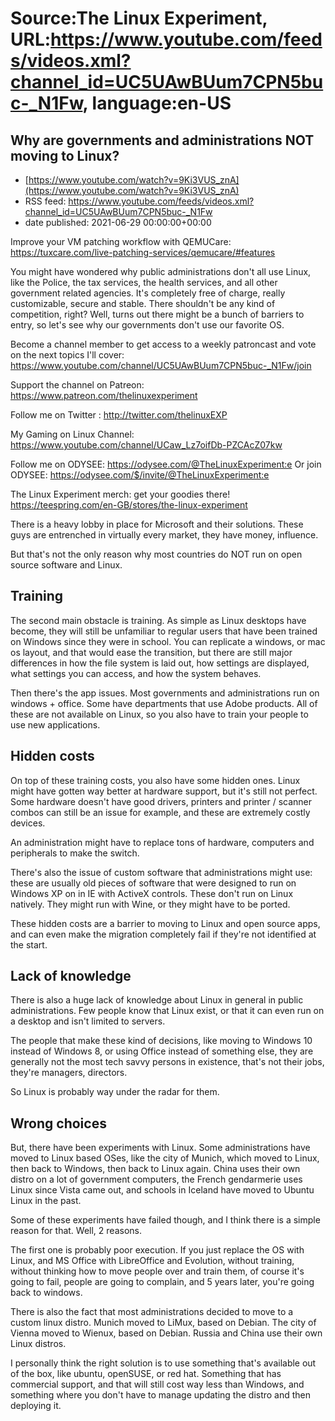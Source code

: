 # Source:The Linux Experiment, URL:https://www.youtube.com/feeds/videos.xml?channel_id=UC5UAwBUum7CPN5buc-_N1Fw, language:en-US

## Why are governments and administrations NOT moving to Linux?
 - [https://www.youtube.com/watch?v=9Ki3VUS_znA](https://www.youtube.com/watch?v=9Ki3VUS_znA)
 - RSS feed: https://www.youtube.com/feeds/videos.xml?channel_id=UC5UAwBUum7CPN5buc-_N1Fw
 - date published: 2021-06-29 00:00:00+00:00

Improve your VM patching workflow with QEMUCare: https://tuxcare.com/live-patching-services/qemucare/#features

You might have wondered why public administrations don't all use Linux, like the Police, the tax services, the health services, and all other government related agencies. It's completely free of charge, really customizable, secure and stable. There shouldn't be any kind of competition, right? Well, turns out there might be a bunch of barriers to entry, so let's see why our governments don't use our favorite OS.

Become a channel member to get access to a weekly patroncast and vote on the next topics I'll cover:
https://www.youtube.com/channel/UC5UAwBUum7CPN5buc-_N1Fw/join

Support the channel on Patreon: 
https://www.patreon.com/thelinuxexperiment

Follow me on Twitter : http://twitter.com/thelinuxEXP

My Gaming on Linux Channel: https://www.youtube.com/channel/UCaw_Lz7oifDb-PZCAcZ07kw

Follow me on ODYSEE: https://odysee.com/@TheLinuxExperiment:e
Or join ODYSEE: https://odysee.com/$/invite/@TheLinuxExperiment:e

The Linux Experiment merch: get your goodies there! https://teespring.com/en-GB/stores/the-linux-experiment


There is a heavy lobby in place for Microsoft and their solutions. These guys are entrenched in virtually every market, they have money, influence.

But that's not the only reason why most countries do NOT run on open source software and Linux.

## Training

The second main obstacle is training.  As simple as Linux desktops have become, they will still be unfamiliar to regular users that have been trained on Windows since they were in school. You can replicate a windows, or mac os layout, and that would ease the transition, but there are still major differences in how the file system is laid out, how settings are displayed, what settings you can access, and how the system behaves.

Then there's the app issues. Most governments and administrations run on windows + office. Some have departments that use Adobe products. All of these are not available on Linux, so you also have to train your people to use new applications.

## Hidden costs

On top of these training costs, you also have some hidden ones. Linux might have gotten way better at hardware support, but it's still not perfect. Some hardware doesn't have good drivers, printers and printer / scanner combos can still be an issue for example, and these are extremely costly devices.

An administration might have to replace tons of hardware, computers and peripherals to make the switch.

There's also the issue of custom software that administrations might use: these are usually old pieces of software that were designed to run on Windows XP on in IE with ActiveX controls. These don't run on Linux natively. They might run with Wine, or they might have to be ported.

These hidden costs are a barrier to moving to Linux and open source apps, and can even make the migration completely fail if they're not identified at the start.

## Lack of knowledge

There is also a huge lack of knowledge about Linux in general in public administrations. Few people know that Linux exist, or that it can even run on a desktop and isn't limited to servers.

The people that make these kind of decisions, like moving to Windows 10 instead of Windows 8, or using Office instead of something else, they are generally not the most tech savvy persons in existence, that's not their jobs, they're managers, directors.

So Linux is probably way under the radar for them.

## Wrong choices

But, there have been experiments with Linux. Some administrations have moved to Linux based OSes, like the city of Munich, which moved to Linux, then back to Windows, then back to Linux again.
China uses their own distro on a lot of government computers, the French gendarmerie uses Linux since Vista came out, and schools in Iceland have moved to Ubuntu Linux in the past.

Some of these experiments have failed though, and I think there is a simple reason for that. Well, 2 reasons.

The first one is probably poor execution. If you just replace the OS with Linux, and MS Office with LibreOffice and Evolution, without training, without thinking how to move people over and train them, of course it's going to fail, people are going to complain, and 5 years later, you're going back to windows.

There is also the fact that most administrations decided to move to a custom linux distro. Munich moved to LiMux, based on Debian. The city of Vienna moved to Wienux, based on Debian. Russia and China use their own Linux distros.

I personally think the right solution is to use something that's available out of the box, like ubuntu, openSUSE, or red hat. Something that has commercial support, and that will still cost way less than Windows, and something where you don't have to manage updating the distro and then deploying it.

